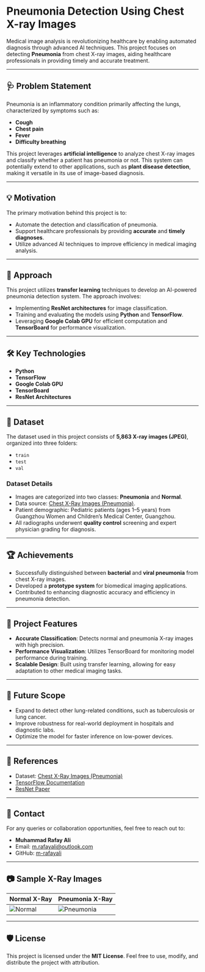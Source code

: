 # Pneumonia Detection Using Chest X-ray Images

Medical image analysis is revolutionizing healthcare by enabling automated diagnosis through advanced AI techniques. This project focuses on detecting **Pneumonia** from chest X-ray images, aiding healthcare professionals in providing timely and accurate treatment.

---

## 🩺 **Problem Statement**

Pneumonia is an inflammatory condition primarily affecting the lungs, characterized by symptoms such as:
- **Cough**
- **Chest pain**
- **Fever**
- **Difficulty breathing**

This project leverages **artificial intelligence** to analyze chest X-ray images and classify whether a patient has pneumonia or not. This system can potentially extend to other applications, such as **plant disease detection**, making it versatile in its use of image-based diagnosis.

---

## 💡 **Motivation**

The primary motivation behind this project is to:
- Automate the detection and classification of pneumonia.
- Support healthcare professionals by providing **accurate** and **timely diagnoses**.
- Utilize advanced AI techniques to improve efficiency in medical imaging analysis.

---

## 🚀 **Approach**

This project utilizes **transfer learning** techniques to develop an AI-powered pneumonia detection system. The approach involves:
- Implementing **ResNet architectures** for image classification.
- Training and evaluating the models using **Python** and **TensorFlow**.
- Leveraging **Google Colab GPU** for efficient computation and **TensorBoard** for performance visualization.

---

## 🛠 **Key Technologies**

- **Python**
- **TensorFlow**
- **Google Colab GPU**
- **TensorBoard**
- **ResNet Architectures**

---

## 📂 **Dataset**

The dataset used in this project consists of **5,863 X-ray images (JPEG)**, organized into three folders:
- `train` 
- `test` 
- `val`

### **Dataset Details**
- Images are categorized into two classes: **Pneumonia** and **Normal**.
- Data source: [Chest X-Ray Images (Pneumonia)](https://www.kaggle.com/paultimothymooney/chest-xray-pneumonia).
- Patient demographic: Pediatric patients (ages 1–5 years) from Guangzhou Women and Children’s Medical Center, Guangzhou.
- All radiographs underwent **quality control** screening and expert physician grading for diagnosis.

---

## 🏆 **Achievements**

- Successfully distinguished between **bacterial** and **viral pneumonia** from chest X-ray images.
- Developed a **prototype system** for biomedical imaging applications.
- Contributed to enhancing diagnostic accuracy and efficiency in pneumonia detection.

---

## 🎯 **Project Features**

- **Accurate Classification**: Detects normal and pneumonia X-ray images with high precision.
- **Performance Visualization**: Utilizes TensorBoard for monitoring model performance during training.
- **Scalable Design**: Built using transfer learning, allowing for easy adaptation to other medical imaging tasks.

---

## 📜 **Future Scope**

- Expand to detect other lung-related conditions, such as tuberculosis or lung cancer.
- Improve robustness for real-world deployment in hospitals and diagnostic labs.
- Optimize the model for faster inference on low-power devices.

---

## 🔗 **References**

- Dataset: [Chest X-Ray Images (Pneumonia)](https://www.kaggle.com/paultimothymooney/chest-xray-pneumonia)
- [TensorFlow Documentation](https://www.tensorflow.org/)
- [ResNet Paper](https://arxiv.org/abs/1512.03385)

---

## 📧 **Contact**

For any queries or collaboration opportunities, feel free to reach out to:
- **Muhammad Rafay Ali**
- Email: [m.rafayali@outlook.com](mailto:m.rafayali@outlook.com)
- GitHub: [m-rafayali](https://github.com/m-rafayali)

---

## 📷 **Sample X-Ray Images**

| Normal X-Ray          | Pneumonia X-Ray        |
|------------------------|------------------------|
| ![Normal](https://via.placeholder.com/300x300) | ![Pneumonia](https://via.placeholder.com/300x300) |

---

## 🛡 **License**

This project is licensed under the **MIT License**. Feel free to use, modify, and distribute the project with attribution.
